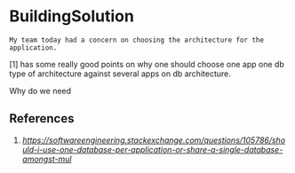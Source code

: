 # BuildingSolution


```
My team today had a concern on choosing the architecture for the application. 
```
[1] has some really good points on why one should choose one app one db type of architecture against several apps on db architecture.

Why do we need 
## References
1. _https://softwareengineering.stackexchange.com/questions/105786/should-i-use-one-database-per-application-or-share-a-single-database-amongst-mul_
